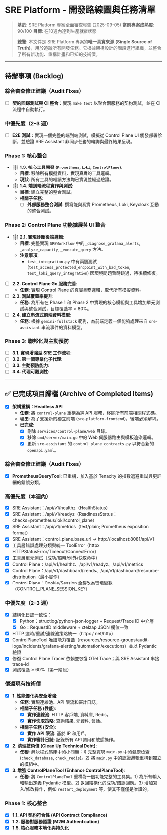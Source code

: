 # SRE Platform - 開發路線圖與任務清單

> **基於**: SRE Platform 專案全面審查報告 (2025-09-05)
> **當前專案成熟度**: 90/100
> **目標**: 在10週內達到生產就緒狀態
>
> **總覽**: 本文件是 SRE Platform 專案的**唯一真實來源 (Single Source of Truth)**，用於追蹤所有開發任務。它根據架構設計的階段進行組織，並整合了所有新功能、重構計畫和已知的技術債。

---

## 待辦事項 (Backlog)

### 綜合審查修正建議（Audit Fixes）
- [ ] **契約回歸測試與 CI 整合**：實現 `make test` 以聚合兩服務的契約測試，並在 CI 流程中自動執行。

### 中優先度（2–3 週）
- [ ] **E2E 測試**：實現一個完整的端到端測試，模擬從 Control Plane UI 觸發部署診斷，並驗證 SRE Assistant 非同步任務的輪詢與最終結果呈現。

### Phase 1: 核心整合
- [🚧] **1.3. 核心工具開發 (`Prometheus`, `Loki`, `ControlPlane`)**:
    - **目標**: 移除所有模擬資料，實現真實的工具邏輯。
    - **現狀**: 所有工具的唯讀方法均已實現並經過驗證。
- [🚧] **1.4. 端到端流程實作與測試**:
    - **目標**: 建立完整的整合測試。
    - **相關子任務**:
        - [ ] **外部服務整合測試**: 撰寫能與真實 Prometheus, Loki, Keycloak 互動的整合測試。

### Phase 2: Control Plane 功能擴展與 UI 整合
- [🚧] **2.1. 實現診斷後端邏輯**:
    - **目標**: 完整實現 `SREWorkflow` 中的 `_diagnose_grafana_alerts`, `_analyze_capacity`, `_execute_query` 方法。
    - **注意事項**:
        - `test_integration.py` 中有兩個測試 (`test_access_protected_endpoint_with_bad_token`, `test_loki_query_integration`) 因環境問題暫時跳過，待後續修復。
- [ ] **2.2. Control Plane Go 服務完善**:
    - **任務**: 實現 Control Plane 的真實業務邏輯，取代所有模擬資料。
- [ ] **2.3. 測試覆蓋率提升**:
    - **任務**: 為所有在 Phase 1 和 Phase 2 中實現的核心模組與工具增加單元測試與整合測試，目標覆蓋率 > 80%。
- [ ] **2.4. 建立串流式前端資料模型**:
    - **任務**: 根據 `gemini-fullstack` 範例，為前端定義一個能夠處理來自 `sre-assistant` 串流事件的資料模型。

### Phase 3: 聯邦化與主動預防
- [ ] **3.1. 實現增強型 SRE 工作流程**:
- [ ] **3.2. 第一個專業化子代理**:
- [ ] **3.3. 主動預防能力**:
- [ ] **3.4. 代理可觀測性**:

---

## ✅ 已完成項目歸檔 (Archive of Completed Items)
- [x] **架構重構：Headless API**
    - **任務**: 將 `control-plane` 重構為純 API 服務，移除所有前端相關程式碼。
    - **理由**: 為了支援新的獨立前端 (`sre-platform-frontend`)，後端必須解耦。
    - **已完成**:
        - [x] 刪除 `services/control-plane/web` 目錄。
        - [x] 移除 `cmd/server/main.go` 中的 Web 伺服器路由與模板渲染邏輯。
        - [x] 更新 `sre-assistant` 的 `control_plane_contracts.py` 以符合新的 `openapi.yaml`。

### 綜合審查修正建議（Audit Fixes）
- [x] **PrometheusQueryTool**: 已重構，加入基於 Tenacity 的指數退避重試與更詳細的錯誤分類。

### 高優先度（本週內）
- [x] SRE Assistant：/api/v1/healthz（HealthStatus）
- [x] SRE Assistant：/api/v1/readyz（ReadinessStatus：checks=prometheus/loki/control_plane）
- [x] SRE Assistant：/api/v1/metrics（text/plain; Prometheus exposition format）
- [x] SRE Assistant：control_plane.base_url → http://localhost:8081/api/v1
- [x] 工具層錯誤處理分類與統一 ToolError（httpx HTTPStatusError/Timeout/ConnectError）
- [x] 工具層單元測試（成功/超時/例外/快取命中）
- [x] Control Plane：/api/v1/healthz、/api/v1/readyz、/api/v1/metrics
- [x] Control Plane：/api/v1/dashboard/trends、/api/v1/dashboard/resource-distribution（最小實作）
- [x] Control Plane：Cookie/Session 金鑰改為環境變數（CONTROL_PLANE_SESSION_KEY）

### 中優先度（2–3 週）
- [x] 結構化日誌一致性：
  - [x] Python：structlog/python-json-logger + Request/Trace ID 中介層
  - [x] Go：RequestID middleware + otelzap JSON 欄位一致
- [x] HTTP 逾時/重試/連線池策略統一（httpx / net/http）
- [x] ControlPlaneTool 唯讀能力覆蓋（resources/resource-groups/audit-logs/incidents/grafana-alerting/automation/executions）並以 Pydantic 驗證
- [x] 修復 Control Plane Tracer 依賴並恢復 OTel Trace；與 SRE Assistant 串接 trace-id
- [x] 測試覆蓋 ≥ 60%（第一階段）

### 償還現有技術債
- [x] **1. 性能優化與安全增強**:
    - **任務**: 實現連線池、API 限流和審計日誌。
    - **相關子任務 (性能)**:
        - [x] **實作連線池**: HTTP 客戶端, 資料庫, Redis。
        - [x] **實作快取策略**: 查詢結果, 元資料, 會話。
    - **相關子任務 (安全)**:
        - [x] **實作 API 限流**: 基於 IP 和用戶。
        - [x] **實作審計日誌**: 記錄所有 API 調用和敏感操作。
- [x] **2. 清理技術債 (Clean Up Technical Debt)**:
    - **任務**: 解決程式碼庫中的小問題：1) 完整實現 `main.py` 中的健康檢查 (`check_database`, `check_redis`)。2) 將 `main.py` 中的認證邏輯重構到獨立的模組中。
- [x] **3. 增強 ControlPlaneTool (Enhance ControlPlaneTool)**:
    - **任務**: 將 `ControlPlaneTool` 重構為一個功能完整的工具集。1) 為所有輸入和輸出定義 Pydantic 模型。2) 返回結構化的成功/錯誤回應。3) 增加寫入/修改操作，例如 `restart_deployment` 等，使其不僅僅是唯讀的。

### Phase 1: 核心整合
- [x] **1.1. API 契約符合性 (API Contract Compliance)**
- [x] **1.2. 服務對服務認證 (M2M Authentication)**
- [x] **1.5. 核心服務本地化與持久化**
